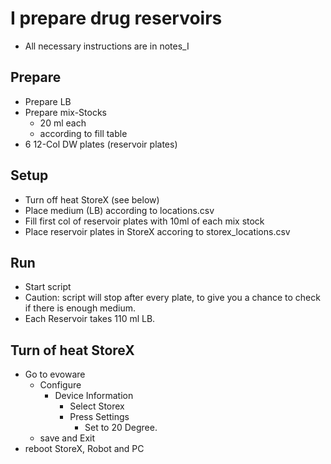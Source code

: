 # I prepare drug reservoirs
- All necessary instructions are in notes_I

## Prepare
- Prepare LB 
- Prepare mix-Stocks
  - 20 ml each
  - according to fill table
- 6 12-Col DW plates (reservoir plates)

## Setup
- Turn off heat StoreX (see below)
- Place medium (LB) according to locations.csv
- Fill first col of reservoir plates with 10ml of each mix stock
- Place reservoir plates in StoreX accoring to storex_locations.csv

## Run
- Start script
- Caution: script will stop after every plate, to give you a chance to check if there is enough medium.
- Each Reservoir takes 110 ml LB.

## Turn of heat StoreX
- Go to evoware
  - Configure
    - Device Information
      - Select Storex
      - Press Settings
        - Set to 20 Degree.
  - save and Exit
- reboot StoreX, Robot and PC